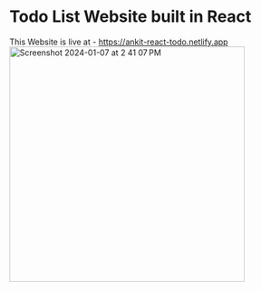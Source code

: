 # Todo List Website built in React

This Website is live at - https://ankit-react-todo.netlify.app
<br />
<img width="415" alt="Screenshot 2024-01-07 at 2 41 07 PM" src="https://github.com/ankittejyadav/react_todoapp/assets/22706443/469a9e68-44ba-4113-a3ed-ba03e013576c">
<br />
